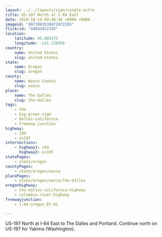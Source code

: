 ```yaml
---
layout: ../../layouts/sign/single.astro
title: US-197 North at I-84 East
date: 2018-10-14 09:49:48 +0000 +0000
imageid: "4973963539472072265"
flickrid: "44603452745"
location:
    latitude: 45.603273
    longitude: -121.138356
country:
    name: United States
    slug: united-states
state:
    name: Oregon
    slug: oregon
county:
    name: Wasco County
    slug: wasco
place:
    name: The Dalles
    slug: the-dalles
tags:
    - the
    - big-green-sign
    - dalles-california
    - freeway-junction
highway:
    - i84
    - us197
intersections:
    - highway1: i84
      highway2: us197
statePages:
    - state/oregon
countyPages:
    - state/oregon/wasco
placePages:
    - state/oregon/wasco/the-dalles
oregonhighway:
    - the-dalles-california-highway
    - columbia-river-highway
freewayjunction:
    - i-84-oregon_87-01

---
```

US-197 North at I-84 East to The Dalles and Portland.  Continue north on US-197 for Yakima (Washington).